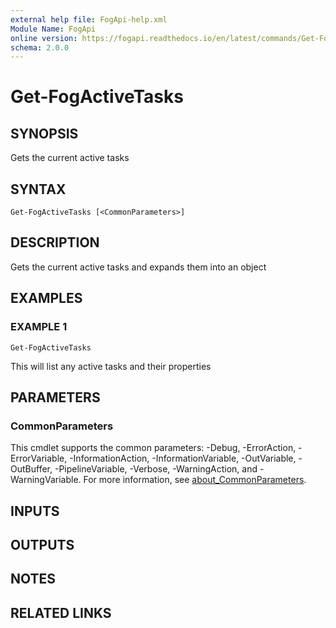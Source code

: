 ```yaml
---
external help file: FogApi-help.xml
Module Name: FogApi
online version: https://fogapi.readthedocs.io/en/latest/commands/Get-FogActiveTasks
schema: 2.0.0
---
```


# Get-FogActiveTasks

## SYNOPSIS
Gets the current active tasks

## SYNTAX

```
Get-FogActiveTasks [<CommonParameters>]
```

## DESCRIPTION
Gets the current active tasks and expands them into an object

## EXAMPLES

### EXAMPLE 1
```
Get-FogActiveTasks
```

This will list any active tasks and their properties

## PARAMETERS

### CommonParameters
This cmdlet supports the common parameters: -Debug, -ErrorAction, -ErrorVariable, -InformationAction, -InformationVariable, -OutVariable, -OutBuffer, -PipelineVariable, -Verbose, -WarningAction, and -WarningVariable. For more information, see [about_CommonParameters](http://go.microsoft.com/fwlink/?LinkID=113216).

## INPUTS

## OUTPUTS

## NOTES

## RELATED LINKS
